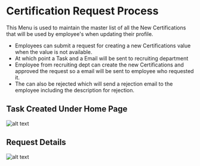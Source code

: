 Certification Request Process
===========
This Menu is used to maintain the master list of all the New Certifications that will be used by employee's when updating their profile.
  -  Employees can submit a request for creating a new Certifications value when the value is not available.
  -  At which point a Task and a Email will be sent to recruiting department
  -  Employee from recruiting dept can create the new Certifications and approved the request so a email will be sent to employee who requested it.
  -  The can also be rejected which will send a rejection email to the employee including the description for rejection.

Task Created Under Home Page
----
![alt text](../../images/recruiting/certification-task-profile.png "Certification Request")

Request Details
----
![alt text](../../images/recruiting/certification-request-details.png "Certification Request")